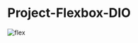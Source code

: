 # Project-Flexbox-DIO


![flex](https://user-images.githubusercontent.com/103227472/177438631-ce47770e-b49e-4f8d-bbdd-3bea1de460ac.png)
